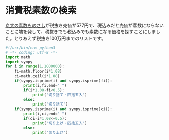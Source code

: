 # 消費税素数の検索
[京大の素数ものさし](https://rcpt.kyoto-bauc.or.jp/goods/kyodai_goods/indicate.php?mode=detail&id=375&category=4)が税抜き売価が577円で、税込みだと売価が素数にならないことに端を発して、税抜きでも税込みでも素数になる価格を探すことにしました。とりあえず税抜き100万円までのリストです。

```py
#!/usr/bin/env python3
# -*- coding: utf-8 -*-
import math
import sympy
for i in range(1,1000000):
    fi=math.floor(i*1.08)
    ci=math.ceil(i*1.08)
    if(sympy.isprime(i) and sympy.isprime(fi)):
        print(i,fi,end=" ")
        if(i*1.08-fi<0.5):
            print("切り捨て・四捨五入")
        else:
            print("切り捨て")
    if(sympy.isprime(i) and sympy.isprime(ci)):
        print(i,ci,end=" ")
        if(ci-i*1.08<=0.5):
            print("切り上げ・四捨五入")
        else:
            print("切り上げ")
```
